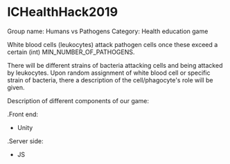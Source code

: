 # ICHealthHack2019

Group name: Humans vs Pathogens
Category: Health education game

White blood cells (leukocytes) attack pathogen cells once these exceed a certain (int) MIN_NUMBER_OF_PATHOGENS.

There will be different strains of bacteria attacking cells and being attacked by leukocytes.
Upon random assignment of white blood cell or specific strain of bacteria, there a description of the cell/phagocyte's role will be given.

Description of different components of our game: 

.Front end: 
- Unity

.Server side:
- JS
